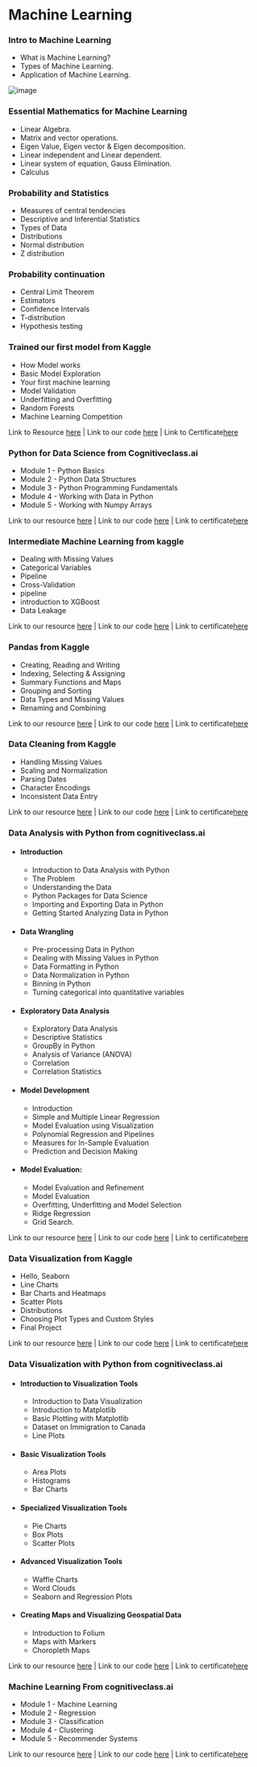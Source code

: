 # Machine Learning

### Intro to Machine Learning

* What is Machine Learning?
* Types of Machine Learning. 
* Application of Machine Learning.

![image](Images/machine-learning.jpg)

### Essential Mathematics for Machine Learning

* Linear Algebra.
* Matrix and vector operations.
* Eigen Value, Eigen vector & Eigen decomposition.
* Linear independent and Linear dependent.
* Linear system of equation, Gauss Elimination.
* Calculus

### Probability and Statistics

* Measures of central tendencies
* Descriptive and Inferential Statistics
* Types of Data
* Distributions
* Normal distribution
* Z distribution

### Probability continuation

* Central Limit Theorem
* Estimators
* Confidence Intervals
* T-distribution
* Hypothesis testing

### Trained our first model from Kaggle 

* How Model works
* Basic Model Exploration
* Your first machine learning
* Model Validation
* Underfitting and Overfitting
* Random Forests
* Machine Learning Competition

Link to Resource [here](https://www.kaggle.com/learn/intro-to-machine-learning)   |    Link to our code [here](https://github.com/ashu-ashish/100-Days-of-ML-Code-Challenge/tree/main/Code/1_Intro%20to%20machine%20Learning%20from%20kaggle)   |   Link to Certificate[here](https://www.kaggle.com/learn/certification/ashuashish/intro-to-machine-learning)
  

### Python for Data Science from Cognitiveclass.ai
 * Module 1 - Python Basics
 * Module 2 - Python Data Structures
 * Module 3 - Python Programming Fundamentals
 * Module 4 - Working with Data in Python
 * Module 5 - Working with Numpy Arrays

Link to our resource [here](https://courses.cognitiveclass.ai/courses/course-v1:Cognitiveclass+PY0101EN+v2/course/)     |   Link to our code [here]()    |   Link to certificate[here](https://courses.cognitiveclass.ai/certificates/4c87e740296542aab8489a5626238960)

### Intermediate Machine Learning from kaggle


* Dealing with Missing Values
* Categorical Variables
* Pipeline
* Cross-Validation
* pipeline
* introduction to XGBoost
* Data Leakage

Link to our resource [here](https://www.kaggle.com/learn/intermediate-machine-learning)     |   Link to our code [here](https://github.com/ashu-ashish/100-Days-of-ML-Code-Challenge/tree/main/Code/2_Intermediate%20Machine%20Learning)    |   Link to certificate[here](https://www.kaggle.com/learn/certification/ashuashish/intermediate-machine-learning)


### Pandas from Kaggle

* Creating, Reading and Writing
* Indexing, Selecting & Assigning
* Summary Functions and Maps
* Grouping and Sorting
* Data Types and Missing Values
* Renaming and Combining

Link to our resource [here](https://www.kaggle.com/learn/pandas)     |   Link to our code [here](https://github.com/ashu-ashish/100-Days-of-ML-Code-Challenge/tree/main/Code/3_Pandas)    |   Link to certificate[here](https://www.kaggle.com/learn/certification/ashuashish/pandas)

### Data Cleaning from Kaggle


* Handling Missing Values
* Scaling and Normalization
* Parsing Dates
* Character Encodings
* Inconsistent Data Entry

Link to our resource [here](https://www.kaggle.com/learn/data-cleaning)     |   Link to our code [here](https://github.com/ashu-ashish/100-Days-of-ML-Code-Challenge/tree/main/Code/4_Data%20Cleaning)    |   Link to certificate[here](https://www.kaggle.com/learn/certification/ashuashish/data-cleaning)

### Data Analysis with Python from cognitiveclass.ai

  * #### Introduction
     * Introduction to Data Analysis with Python 
     * The Problem 
     * Understanding the Data 
     * Python Packages for Data Science 
     * Importing and Exporting Data in Python 
     * Getting Started Analyzing Data in Python 


   * #### Data Wrangling
     * Pre-processing Data in Python 
     * Dealing with Missing Values in Python 
     * Data Formatting in Python 
     * Data Normalization in Python 
     * Binning in Python 
     * Turning categorical into quantitative variables 

   * #### Exploratory Data Analysis
     * Exploratory Data Analysis 
     * Descriptive Statistics 
     * GroupBy in Python 
     * Analysis of Variance (ANOVA) 
     * Correlation 
     * Correlation Statistics 

   * #### Model Development
     * Introduction
     * Simple and Multiple Linear Regression 
     * Model Evaluation using Visualization 
     * Polynomial Regression and Pipelines 
     * Measures for In-Sample Evaluation 
     * Prediction and Decision Making 

   * #### Model Evaluation:
     * Model Evaluation and Refinement 
     * Model Evaluation 
     * Overfitting, Underfitting and Model Selection 
     * Ridge Regression
     * Grid Search.

Link to our resource [here](https://courses.cognitiveclass.ai/courses/course-v1:CognitiveClass+DA0101EN+2017/course/)    |   Link to our code [here]()  |   Link to certificate[here](https://courses.cognitiveclass.ai/certificates/201a85e3a52d476e8c4ec5380ba18c55)

### Data Visualization from Kaggle

* Hello, Seaborn
* Line Charts
* Bar Charts and Heatmaps
* Scatter Plots
* Distributions
* Choosing Plot Types and Custom Styles
* Final Project

Link to our resource [here](https://www.kaggle.com/learn/data-visualization)    |   Link to our code [here](https://github.com/ashu-ashish/Machine-Learning/tree/main/Code/6_Data%20Visualization%20from%20kaggle)  |   Link to certificate[here](https://www.kaggle.com/learn/certification/ashuashish/data-visualization)

### Data Visualization with Python from cognitiveclass.ai

* #### Introduction to Visualization Tools

  * Introduction to Data Visualization
  * Introduction to Matplotlib 
  * Basic Plotting with Matplotlib 
  * Dataset on Immigration to Canada
  * Line Plots 

* #### Basic Visualization Tools

  * Area Plots 
  * Histograms 
  * Bar Charts 

* #### Specialized Visualization Tools
  * Pie Charts 
  * Box Plots 
  * Scatter Plots 

* #### Advanced Visualization Tools

  * Waffle Charts 
  * Word Clouds 
  * Seaborn and Regression Plots 

* #### Creating Maps and Visualizing Geospatial Data

  * Introduction to Folium 
  * Maps with Markers  
  * Choropleth Maps 

Link to our resource [here](https://courses.cognitiveclass.ai/courses/course-v1:CognitiveClass+DV0101EN+v1/course/)    |   Link to our code [here]()  |   Link to certificate[here](https://courses.cognitiveclass.ai/certificates/b123bd29449e4cddb096ee8d73806310)


### Machine Learning From cognitiveclass.ai

 * Module 1 - Machine Learning
 * Module 2 - Regression
 * Module 3 - Classification
 * Module 4 - Clustering
 * Module 5 - Recommender Systems


Link to our resource [here](https://courses.cognitiveclass.ai/courses/course-v1:CognitiveClass+ML0101ENv3+2018/course/)    |   Link to our code [here]()  |   Link to certificate[here](https://courses.cognitiveclass.ai/certificates/b4456440298f4689b2ca3cd455703124)
